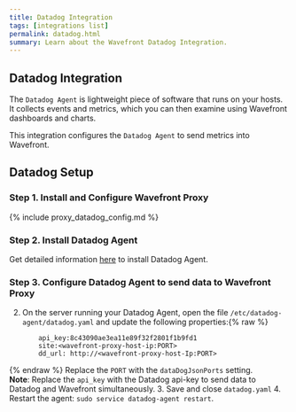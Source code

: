 ```yaml
---
title: Datadog Integration
tags: [integrations list]
permalink: datadog.html
summary: Learn about the Wavefront Datadog Integration.
---
```

## Datadog Integration

The `Datadog Agent` is lightweight piece of software that runs on your hosts. It collects events and metrics, which you can then examine using Wavefront dashboards and charts.

This integration configures the `Datadog Agent` to send metrics into Wavefront.
## Datadog Setup

### Step 1. Install and Configure Wavefront Proxy
{% include proxy_datadog_config.md %}

### Step 2. Install Datadog Agent
Get detailed information [here](https://docs.datadoghq.com/agent/?tab=linux) to install Datadog Agent.

### Step 3. Configure Datadog Agent to send data to Wavefront Proxy
2.  On the server running your Datadog Agent, open the file `/etc/datadog-agent/datadog.yaml` and update the following properties:{% raw %}
    ```
        api_key:8c43090ae3ea11e89f32f2801f1b9fd1
        site:<wavefront-proxy-host-ip:PORT>
        dd_url: http://<wavefront-proxy-host-Ip:PORT>
    ```
{% endraw %}
    Replace the `PORT` with the `dataDogJsonPorts` setting.  
    **Note**: Replace the `api_key` with the Datadog api-key to send data to Datadog and Wavefront simultaneously.
3.  Save and close `datadog.yaml`
4.  Restart the agent: `sudo service datadog-agent restart`.

